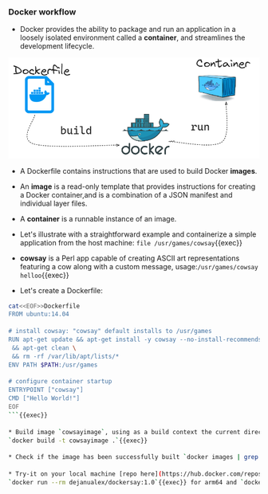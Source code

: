 
### Docker workflow

* Docker provides the ability to package and run an application in a loosely isolated environment called a **container**, and streamlines the development lifecycle.

![Scan results](./assets/workflow.png)

* A Dockerfile contains instructions that are used to build Docker **images**.

* An **image** is a read-only template that provides instructions for creating a Docker container,and is a combination of a JSON manifest and individual layer files.

* A **container** is a runnable instance of an image.

* Let's illustrate with a straightforward example and containerize a simple application from the host machine: `file /usr/games/cowsay`{{exec}}

* **cowsay** is a Perl app capable of creating ASCII art representations featuring a cow along with a custom message, usage:`/usr/games/cowsay helloo`{{exec}}

* Let's create a Dockerfile:

```bash
cat<<EOF>>Dockerfile
FROM ubuntu:14.04

# install cowsay: "cowsay" default installs to /usr/games
RUN apt-get update && apt-get install -y cowsay --no-install-recommends \
 && apt-get clean \
 && rm -rf /var/lib/apt/lists/*
ENV PATH $PATH:/usr/games

# configure container startup
ENTRYPOINT ["cowsay"]
CMD ["Hello World!"]
EOF
```{{exec}}

* Build image `cowsayimage`, using as a build context the current directory containing the **Dockerfile**:
`docker build -t cowsayimage .`{{exec}}

* Check if the image has been successfully built `docker images | grep cowsayimage`{{exec}} and start a container based on `cowsayimage`: `docker run cowsayimage`{{exec}}.

* Try-it on your local machine [repo here](https://hub.docker.com/repository/docker/dejanualex/dockersay/general)
`docker run --rm dejanualex/dockersay:1.0`{{exec}} for arm64 and `docker run --rm dejanualex/dockersay:2.0`{{exec}} for amd64